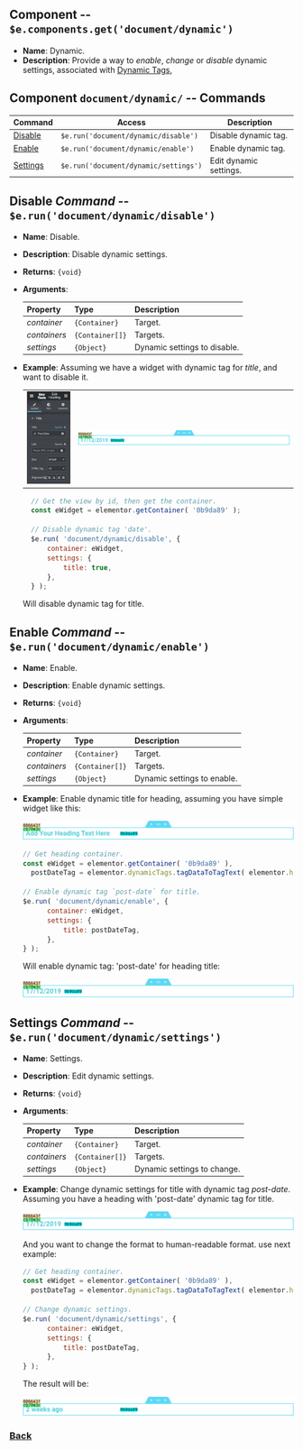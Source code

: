 ## Component -- `$e.components.get('document/dynamic')`

*  **Name**: Dynamic.
*  **Description**: Provide a way to _enable_, _change_ or _disable_ dynamic settings, associated with [Dynamic Tags](https://developers.elementor.com/dynamic-tags/),

## Component `document/dynamic/` -- Commands
| Command                                                         | Access                                  | Description
|-----------------------------------------------------------------|-----------------------------------------|-----------------------------------------
| [Disable](#disable-command----erundocumentdynamicdisable)       | `$e.run('document/dynamic/disable')`    | Disable dynamic tag.
| [Enable](#enable-command----erundocumentdynamicenable)          | `$e.run('document/dynamic/enable')`     | Enable dynamic tag.
| [Settings](#settings-command----erundocumentdynamicsettings)    | `$e.run('document/dynamic/settings')`   | Edit dynamic settings.


## Disable _Command_ -- `$e.run('document/dynamic/disable')`
* **Name**: Disable.
* **Description**: Disable dynamic settings.
* **Returns**: `{void}`
* **Arguments**:

   | Property     | Type                  | Description |
   |---           |---                    |---|
   | _container_  | `{Container}`         | Target.
   | _containers_ | `{Container[]}`       | Targets.
   | _settings_   | `{Object}`            | Dynamic settings to disable.

* **Example**:
  Assuming we have a widget with dynamic tag for *title*, and want to disable it.

  |    |    |
  |---:|:---|
  | ![edit-heading-with-dynamic-title-date](./_images/edit-heading-with-dynamic-title-date.png) | ![widget-heading-with-dynamic-title-date](./_images/widget-heading-with-dynamic-title-date.png)

    ```javascript
      // Get the view by id, then get the container.
      const eWidget = elementor.getContainer( '0b9da89' );
  
      // Disable dynamic tag 'date'.
      $e.run( 'document/dynamic/disable', {
          container: eWidget,
          settings: {
              title: true,
          },
      } );
    ```
  Will disable dynamic tag for title.

## Enable _Command_ -- `$e.run('document/dynamic/enable')`
* **Name**: Enable.
* **Description**: Enable dynamic settings.
* **Returns**: `{void}`
* **Arguments**:

   | Property     | Type             | Description |
   |---           |---               |---|
   | _container_  | `{Container}`    | Target.
   | _containers_ | `{Container[]}`  | Targets.
   | _settings_   | `{Object}`       | Dynamic settings to enable.

* **Example**:
  Enable dynamic title for heading, assuming you have simple widget like this:

  ![widget-heading](../_images/widget-heading.png)
    ```javascript
    // Get heading container.
    const eWidget = elementor.getContainer( '0b9da89' ),
      postDateTag = elementor.dynamicTags.tagDataToTagText( elementor.helpers.getUniqueID(), 'post-date', new Backbone.Model( {} ));
  
    // Enable dynamic tag `post-date` for title.
    $e.run( 'document/dynamic/enable', {
          container: eWidget,
          settings: {
              title: postDateTag,
          },
    } );
    ```
  Will enable dynamic tag: 'post-date' for heading title:

  ![widget-heading-with-dynamic-title-date](./_images/widget-heading-with-dynamic-title-date.png)


## Settings _Command_ -- `$e.run('document/dynamic/settings')`
* **Name**: Settings.
* **Description**: Edit dynamic settings.
* **Returns**: `{void}`
* **Arguments**:

   | Property     | Type             | Description | 
   |---           |---               |---|
   | _container_  | `{Container}`    | Target.
   | _containers_ | `{Container[]}`  | Targets.
   | _settings_   | `{Object}`       | Dynamic settings to change.

* **Example**:
  Change dynamic settings for title with dynamic tag *post-date*.
  Assuming you have a heading with 'post-date' dynamic tag for title.

  ![widget-heading-with-dynamic-title-date](./_images/widget-heading-with-dynamic-title-date.png)

  And you want to change the format to human-readable format. use next example:

    ```javascript
    // Get heading container.
    const eWidget = elementor.getContainer( '0b9da89' ),
      postDateTag = elementor.dynamicTags.tagDataToTagText( elementor.helpers.getUniqueID(), 'post-date', new Backbone.Model( { format: 'human'} ));
    
    // Change dynamic settings.
    $e.run( 'document/dynamic/settings', {
          container: eWidget,
          settings: {
              title: postDateTag,
          },
    } );
    ```
  The result will be:

  ![widget-heading-with-dynamic-title-date-human-readable](./_images/widget-heading-with-dynamic-title-date-human-readable.png)


### [Back](../component.md) 
